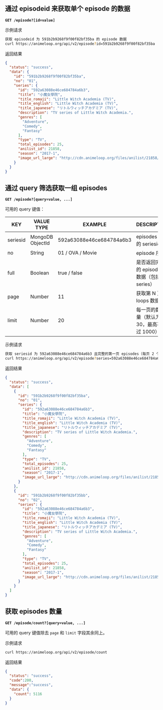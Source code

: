 ## 通过 episodeid 来获取单个 episode 的数据

**`GET /episode?[id=value]`**

示例请求

```bash
获取 episodeid 为 591b2b9268f9f00f82bf35ba 的 episode 数据
curl https://animeloop.org/api/v2/episode?id=591b2b9268f9f00f82bf35ba
```

返回结果

```json
{
  "status": "success",
  "data": {
    "id": "591b2b9268f9f00f82bf35ba",
    "no": "01",
    "series": {
      "id": "592a63088e46ce684784a6b3",
      "title": "小魔女學院",
      "title_romaji": "Little Witch Academia (TV)",
      "title_english": "Little Witch Academia (TV)",
      "title_japanese": "リトルウィッチアカデミア (TV)",
      "description": "TV series of Little Witch Academia.",
      "genres": [
        "Adventure",
        "Comedy",
        "Fantasy"
      ],
      "type": "TV",
      "total_episodes": 25,
      "anilist_id": 21858,
      "season": "2017-1",
      "image_url_large": "http://cdn.animeloop.org/files/anilist/21858/image_large.jpg"
    }
  }
}
```

## 通过 query 筛选获取一组 episodes

**`GET /episode?[query=value, ...]`**

可用的 query 键值：

| KEY      | VALUE TYPE       | EXAMPLE                  | DESCRIPTION                    |
| -------- | ---------------- | ------------------------ | ------------------------------ |
| seriesid | MongoDB ObjectId | 592a63088e46ce684784a6b3 | episodes 所在的 seriesid          |
| no       | String           | 01 / OVA / Movie         | episode 序号                     |
| full     | Boolean          | true / false             | 是否返回完整的 episodes 数据（包括 series） |
| page     | Number           | 11                       | 获取第 N 页的 loops 数据              |
| limit    | Number           | 20                       | 每一页的数据量（默认为 30，最高不超过 1000）                |

示例请求

```bash
获取 seriesid 为 592a63088e46ce684784a6b3 且完整的第一页 episodes（每页 2 个 episodes）
curl https://animeloop.org/api/v2/episode?series=592a63088e46ce684784a6b3&full=true&limit=2
```

返回结果

```json
{
  "status": "success",
  "data": [
    {
      "id": "591b2b9268f9f00f82bf35ba",
      "no": "01",
      "series": {
        "id": "592a63088e46ce684784a6b3",
        "title": "小魔女學院",
        "title_romaji": "Little Witch Academia (TV)",
        "title_english": "Little Witch Academia (TV)",
        "title_japanese": "リトルウィッチアカデミア (TV)",
        "description": "TV series of Little Witch Academia.",
        "genres": [
          "Adventure",
          "Comedy",
          "Fantasy"
        ],
        "type": "TV",
        "total_episodes": 25,
        "anilist_id": 21858,
        "season": "2017-1",
        "image_url_large": "http://cdn.animeloop.org/files/anilist/21858/image_large.jpg"
      }
    },
    {
      "id": "591b2b9268f9f00f82bf35bb",
      "no": "02",
      "series": {
        "id": "592a63088e46ce684784a6b3",
        "title": "小魔女學院",
        "title_romaji": "Little Witch Academia (TV)",
        "title_english": "Little Witch Academia (TV)",
        "title_japanese": "リトルウィッチアカデミア (TV)",
        "description": "TV series of Little Witch Academia.",
        "genres": [
          "Adventure",
          "Comedy",
          "Fantasy"
        ],
        "type": "TV",
        "total_episodes": 25,
        "anilist_id": 21858,
        "season": "2017-1",
        "image_url_large": "http://cdn.animeloop.org/files/anilist/21858/image_large.jpg"
      }
    }
  ]
}
```

## 获取 episodes 数量

**`GET /episode/count?[query=value, ...]`**

可用的 query 键值除去 `page` 和 `limit` 字段其余同上。

示例请求

```bash
curl https://animeloop.org/api/v2/episode/count
```

返回结果

```json
{
  "status": "success",
  "code":200, 
  "message":"success", 
  "data": {
    "count": 5116
  }
}
```
